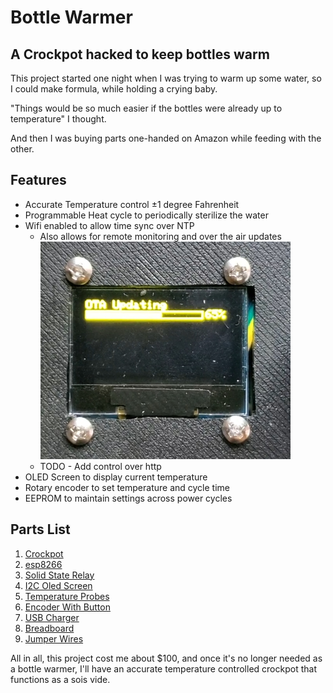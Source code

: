 # Bottle Warmer
## A Crockpot hacked to keep bottles warm

This project started one night when I was trying to warm up
some water, so I could make formula, while holding a crying baby.

"Things would be so much easier if the bottles were already up to temperature" I thought.

And then I was buying parts one-handed on Amazon while feeding with the other.

## Features
* Accurate Temperature control ±1 degree Fahrenheit
* Programmable Heat cycle to periodically sterilize the water
* Wifi enabled to allow time sync over NTP
  * Also allows for remote monitoring and over the air updates
  ![OTA Update](https://github.com/TheBengineer/BottleWarmer/blob/main/github/images/OTA%20update.jpg?raw=true)
  * TODO - Add control over http
* OLED Screen to display current temperature
* Rotary encoder to set temperature and cycle time
* EEPROM to maintain settings across power cycles

## Parts List
1) [Crockpot](https://www.amazon.com/Crock-Pot-SCV700SS-Stainless-7-Quart-Manual/dp/B003OAJGJO)
2) [esp8266](https://www.amazon.com/HiLetgo-Internet-Development-Wireless-Micropython/dp/B081CSJV2V)
3) [Solid State Relay](https://www.amazon.com/gp/product/B079BGBCF4)
8) [I2C Oled Screen](https://www.amazon.com/dp/B09C5K91H7)
4) [Temperature Probes](https://www.amazon.com/gp/product/B09NVFJYPS)
5) [Encoder With Button](https://www.amazon.com/dp/B07T3672VK)
5) [USB Charger](https://www.amazon.com/Charger-iPhone-Travel-Adapter-Samsung/dp/B0995MV494)
6) [Breadboard](https://www.amazon.com/Gikfun-Solder-able-Breadboard-Plated-Arduino/dp/B071R3BFNL)
7) [Jumper Wires](https://www.amazon.com/EDGELEC-Breadboard-Optional-Assorted-Multicolored/dp/B07GD2BWPY)

All in all, this project cost me about $100, and once it's no longer needed
as a bottle warmer, I'll have an accurate 
temperature controlled crockpot that functions as a sois vide.








